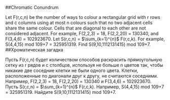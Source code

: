 ##Chromatic Conundrum

Let F(r,c,n) be the number of ways to colour a rectangular grid with r rows and c columns using at most n colours such that no two adjacent cells share the same colour. Cells that are diagonal to each other are not considered adjacent.
For example, F(2,2,3) = 18, F(2,2,20) = 130340, and F(3,4,6) = 102923670.
Let S(r,c,n) = $\sum_{k=1}^{n}$ F(r,c,k).
For example, S(4,4,15) mod 109+7 = 325951319.
Find S(9,10,1112131415) mod 109+7.
##Хроматическая загадка

Пусть F(r,c,n) будет количеством способов раскрасить прямоугольную сетку из r рядов и c столбцов, используя не больше n цветов так, чтобы никакие две соседние клетки не были одного цвета. Клетки, расположенные по диагонали друг к другу, не считаются соседними.
Например, F(2,2,3) = 18, F(2,2,20) = 130340 и F(3,4,6) = 102923670.
Пусть S(r,c,n) = $\sum_{k=1}^{n}$ F(r,c,k).
Например, S(4,4,15) mod 109+7 = 325951319.
Найдите S(9,10,1112131415) mod 109+7.
